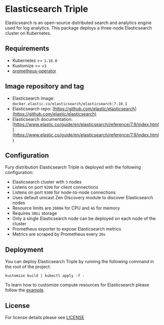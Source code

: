 # Elasticsearch Triple

Elasticsearch is an open-source distributed search and analytics engine used for
log analytics. This package deploys a three-node Elasticsearch cluster on
Kubernetes.

## Requirements

- Kubernetes >= `1.16.0`
- Kustomize >= `v3`
- [prometheus-operator](https://github.com/sighup-io/fury-kubernetes-monitoring/tree/master/katalog/prometheus-operator)


## Image repository and tag

* Elasticsearch image: `docker.elastic.co/elasticsearch/elasticsearch:7.10.1`
* Elasticsearch repo: [https://github.com/elastic/elasticsearch](https://github.com/elastic/elasticsearch)
* Elasticsearch documentation:
[https://www.elastic.co/guide/en/elasticsearch/reference/7.9/index.html](https://www.elastic.co/guide/en/elasticsearch/reference/7.9/index.html)


## Configuration

Fury distribution Elasticsearch Triple is deployed with the following configuration:

- Elasticsearch cluster with `3` nodes
- Listens on port `9200` for client connections
- Listens on port `9300` for node-to-node connections
- Uses default unicast Zen Discovery module to discover Elasticsearch nodes
- Resource limits are `2000m` for CPU and `4G` for memory
- Requires `30Gi` storage
- Only a single Elasticsearch node can be deployed on each node of the cluster
- Prometheus exporter to expose Elasticsearch metrics
- Metrics are scraped by Prometheus every `30s`


## Deployment

You can deploy Elasticsearch Triple by running the following command in the root of the project:

```shell
kustomize build | kubectl apply -f -
```

To learn how to customize compute resources for Elasticsearch please follow the
[example](../../examples/elasticsearch-resources).

## License

For license details please see [LICENSE](../../LICENSE)
